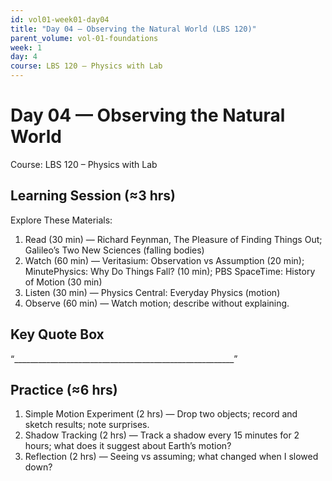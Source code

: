 ```yaml
---
id: vol01-week01-day04
title: "Day 04 — Observing the Natural World (LBS 120)"
parent_volume: vol-01-foundations
week: 1
day: 4
course: LBS 120 – Physics with Lab
---
```


# Day 04 — Observing the Natural World
Course: LBS 120 – Physics with Lab

## Learning Session (≈3 hrs)
Explore These Materials:
1. Read (30 min) — Richard Feynman, The Pleasure of Finding Things Out; Galileo’s Two New Sciences (falling bodies)  
2. Watch (60 min) — Veritasium: Observation vs Assumption (20 min); MinutePhysics: Why Do Things Fall? (10 min); PBS SpaceTime: History of Motion (30 min)  
3. Listen (30 min) — Physics Central: Everyday Physics (motion)  
4. Observe (60 min) — Watch motion; describe without explaining.

## Key Quote Box
“_______________________________________________________”

## Practice (≈6 hrs)
1. Simple Motion Experiment (2 hrs) — Drop two objects; record and sketch results; note surprises.  
2. Shadow Tracking (2 hrs) — Track a shadow every 15 minutes for 2 hours; what does it suggest about Earth’s motion?  
3. Reflection (2 hrs) — Seeing vs assuming; what changed when I slowed down?


